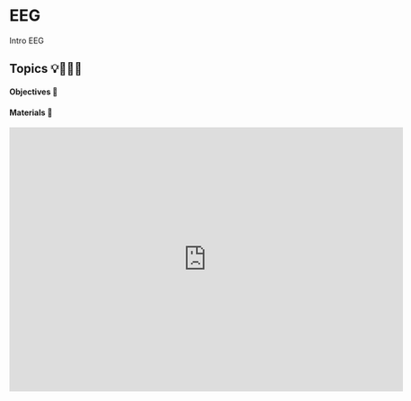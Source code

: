 # EEG

Intro EEG

## Topics 💡👨🏻‍🏫 

#### Objectives 📍

#### Materials 📓
<iframe src="https://docs.google.com/presentation/d/1yKpmC_IW_RYIlym0k5-R5IFWVMI2Henw9WqcUX9cHS8/edit?usp=sharing" frameborder="0" width="700" height="470" allowfullscreen="true" mozallowfullscreen="true" webkitallowfullscreen="true"></iframe>
</br>
</br>
</br>
